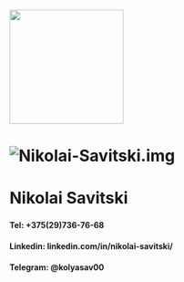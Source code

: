 # <img src="[https://avatars.githubusercontent.com/u/108231516?v=4]" width="200" height="200">
# ![Nikolai-Savitski.img](https://avatars.githubusercontent.com/u/108231516?v=4)
# **Nikolai Savitski**
###
#### Tel: +375(29)736-76-68
#### Linkedin: linkedin.com/in/nikolai-savitski/
#### Telegram: @kolyasav00
